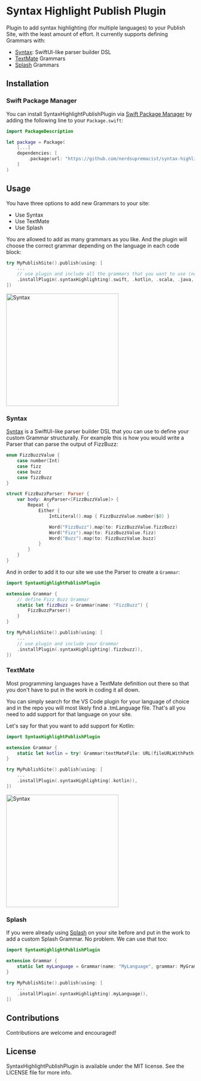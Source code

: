 # Syntax Highlight Publish Plugin

Plugin to add syntax highlighting (for multiple languages) to your Publish Site, with the least amount of effort. 
It currently supports defining Grammars with:
- [Syntax](https://github.com/nerdsupremacist/Syntax): SwiftUI-like parser builder DSL
- [TextMate](https://macromates.com/manual/en/language_grammars) Grammars
- [Splash](https://github.com/JohnSundell/Splash) Grammars

## Installation
### Swift Package Manager

You can install SyntaxHighlightPublishPlugin via [Swift Package Manager](https://swift.org/package-manager/) by adding the following line to your `Package.swift`:

```swift
import PackageDescription

let package = Package(
    [...]
    dependencies: [
        .package(url: "https://github.com/nerdsupremacist/syntax-highlight-publish-plugin.git", from: "0.1.0")
    ]
)
```

## Usage

You have three options to add new Grammars to your site:
- Use Syntax
- Use TextMate
- Use Splash

You are allowed to add as many grammars as you like. And the plugin will choose the correct grammar depending on the language in each code block:

```swift
try MyPublishSite().publish(using: [
    ...
    // use plugin and include all the grammars that you want to use (note: we only ship this plugin with Swift)
    .installPlugin(.syntaxHighlighting(.swift, .kotlin, .scala, .java, .json, .graphql)),
])
```

<img src="https://github.com/nerdsupremacist/Syntax/raw/develop/logo.png" width="300" max-width="90%" alt="Syntax" />

### Syntax

[Syntax](https://github.com/nerdsupremacist/Syntax) is a SwiftUI-like parser builder DSL that you can use to define your custom Grammar structurally.
For example this is how you would write a Parser that can parse the output of FizzBuzz:

```swift
enum FizzBuzzValue {
    case number(Int)
    case fizz
    case buzz
    case fizzBuzz
}

struct FizzBuzzParser: Parser {
    var body: AnyParser<[FizzBuzzValue]> {
        Repeat {
            Either {
                IntLiteral().map { FizzBuzzValue.number($0) }

                Word("FizzBuzz").map(to: FizzBuzzValue.fizzBuzz)
                Word("Fizz").map(to: FizzBuzzValue.fizz)
                Word("Buzz").map(to: FizzBuzzValue.buzz)
            }
        }
    }
}
```

And in order to add it to our site we use the Parser to create a `Grammar`:

```swift
import SyntaxHighlightPublishPlugin

extension Grammar {
    // define Fizz Buzz Grammar
    static let fizzBuzz = Grammar(name: "FizzBuzz") {
        FizzBuzzParser()
    }
}

try MyPublishSite().publish(using: [
    ...
    // use plugin and include your Grammar
    .installPlugin(.syntaxHighlighting(.fizzbuzz)),
])
```

### TextMate

Most programming languages have a TextMate definition out there so that you don't have to put in the work in coding it all down. 

You can simply search for the VS Code plugin for your language of choice and in the repo you will most likely find a .tmLanguage file. 
That's all you need to add support for that language on your site.

Let's say for that you want to add support for Kotlin:

```swift
import SyntaxHighlightPublishPlugin

extension Grammar {
    static let kotlin = try! Grammar(textMateFile: URL(fileURLWithPath: "/path/to/Kotlin.tmLanguage"))
}

try MyPublishSite().publish(using: [
    ...
    .installPlugin(.syntaxHighlighting(.kotlin)),
])
```

<img src="https://github.com/JohnSundell/Splash/raw/master/Images/Logo.png" width="300" max-width="90%" alt="Syntax" />

### Splash

If you were already using [Splash](https://github.com/JohnSundell/Splash) on your site before and put in the work to add a custom Splash Grammar. No problem. We can use that too:

```swift
import SyntaxHighlightPublishPlugin

extension Grammar {
    static let myLanguage = Grammar(name: "MyLanguage", grammar: MyGrammar())
}

try MyPublishSite().publish(using: [
    ...
    .installPlugin(.syntaxHighlighting(.myLanguage)),
])
```

## Contributions
Contributions are welcome and encouraged!

## License
SyntaxHighlightPublishPlugin is available under the MIT license. See the LICENSE file for more info.
